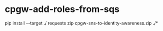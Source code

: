# cpgw-add-roles-from-sqs
pip install --target ./ requests
zip cpgw-sns-to-identity-awareness.zip ./*
